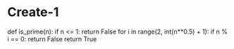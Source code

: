 # Create-1
def is_prime(n):     if n &lt;= 1:         return False     for i in range(2, int(n**0.5) + 1):         if n % i == 0:             return False     return True
